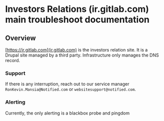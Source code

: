 # Investors Relations (ir.gitlab.com) main troubleshoot documentation

## Overview

[https://ir.gitlab.com](ir.gitlab.com) is the investors relation site. It is a Drupal site managed by a third party. Infrastructure only manages the DNS record.

### Support

If there is any interruption, reach out to our service manager `RonKevin.Mansia@Notified.com` or `websitesupport@notified.com`.

### Alerting

Currently, the only alerting is a blackbox probe and pingdom
